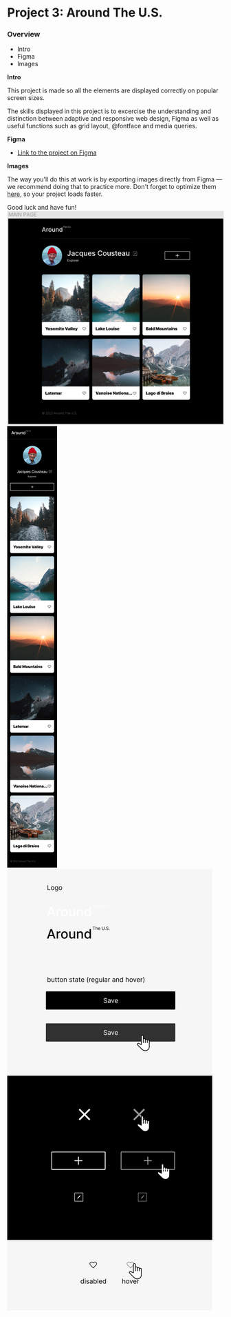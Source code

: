 # Project 3: Around The U.S.

### Overview

- Intro
- Figma
- Images

**Intro**

This project is made so all the elements are displayed correctly on popular screen sizes.

The skills displayed in this project is to excercise the understanding and distinction between adaptive and responsive web design, Figma as well as useful functions such as grid layout, @fontface and media queries.

**Figma**

- [Link to the project on Figma](https://www.figma.com/file/ii4xxsJ0ghevUOcssTlHZv/Sprint-3%3A-Around-the-US?node-id=0%3A1)

**Images**

The way you'll do this at work is by exporting images directly from Figma — we recommend doing that to practice more. Don't forget to optimize them [here](https://tinypng.com/), so your project loads faster.

Good luck and have fun!
![main page layout](image.png)
![mobile layout](MOBILE.png)
![ui kit](<UI KIT.png>)

